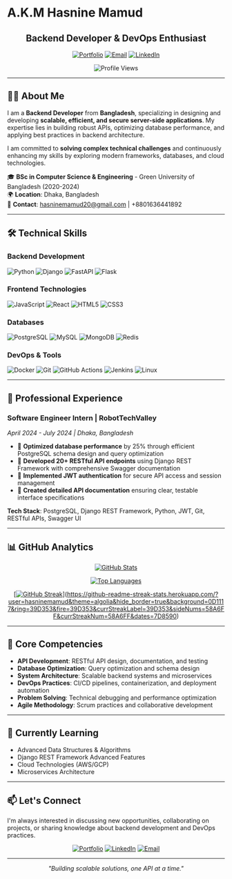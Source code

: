 # A.K.M Hasnine Mamud

<div align="center">

## Backend Developer & DevOps Enthusiast

[![Portfolio](https://img.shields.io/badge/Portfolio-hasninemamud.vercel.app-blue?style=for-the-badge&logo=vercel)](https://hasninemamud.vercel.app)
[![Email](https://img.shields.io/badge/Email-hasninemamud20@gmail.com-red?style=for-the-badge&logo=gmail)](mailto:hasninemamud20@gmail.com)
[![LinkedIn](https://img.shields.io/badge/LinkedIn-Connect-blue?style=for-the-badge&logo=linkedin)](https://linkedin.com/in/a.k.m-hasnine-mamud)

![Profile Views](https://komarev.com/ghpvc/?username=hasninemamud&label=Profile%20views&color=0e75b6&style=flat)

</div>

---

## 👨‍💻 About Me

I am a **Backend Developer** from **Bangladesh**, specializing in designing and developing **scalable, efficient, and secure server-side applications**. My expertise lies in building robust APIs, optimizing database performance, and applying best practices in backend architecture.

I am committed to **solving complex technical challenges** and continuously enhancing my skills by exploring modern frameworks, databases, and cloud technologies.

🎓 **BSc in Computer Science & Engineering** - Green University of Bangladesh (2020-2024)  
🌍 **Location**: Dhaka, Bangladesh  
📧 **Contact**: hasninemamud20@gmail.com | +8801636441892

---

## 🛠️ Technical Skills

### Backend Development
![Python](https://img.shields.io/badge/Python-3776AB?style=for-the-badge&logo=python&logoColor=white)
![Django](https://img.shields.io/badge/Django-092E20?style=for-the-badge&logo=django&logoColor=white)
![FastAPI](https://img.shields.io/badge/FastAPI-009688?style=for-the-badge&logo=fastapi&logoColor=white)
![Flask](https://img.shields.io/badge/Flask-000000?style=for-the-badge&logo=flask&logoColor=white)

### Frontend Technologies
![JavaScript](https://img.shields.io/badge/JavaScript-F7DF1E?style=for-the-badge&logo=javascript&logoColor=black)
![React](https://img.shields.io/badge/React-20232A?style=for-the-badge&logo=react&logoColor=61DAFB)
![HTML5](https://img.shields.io/badge/HTML5-E34F26?style=for-the-badge&logo=html5&logoColor=white)
![CSS3](https://img.shields.io/badge/CSS3-1572B6?style=for-the-badge&logo=css3&logoColor=white)

### Databases
![PostgreSQL](https://img.shields.io/badge/PostgreSQL-316192?style=for-the-badge&logo=postgresql&logoColor=white)
![MySQL](https://img.shields.io/badge/MySQL-4479A1?style=for-the-badge&logo=mysql&logoColor=white)
![MongoDB](https://img.shields.io/badge/MongoDB-4EA94B?style=for-the-badge&logo=mongodb&logoColor=white)
![Redis](https://img.shields.io/badge/Redis-DC382D?style=for-the-badge&logo=redis&logoColor=white)

### DevOps & Tools
![Docker](https://img.shields.io/badge/Docker-2CA5E0?style=for-the-badge&logo=docker&logoColor=white)
![Git](https://img.shields.io/badge/Git-F05032?style=for-the-badge&logo=git&logoColor=white)
![GitHub Actions](https://img.shields.io/badge/GitHub_Actions-2088FF?style=for-the-badge&logo=github-actions&logoColor=white)
![Jenkins](https://img.shields.io/badge/Jenkins-D24939?style=for-the-badge&logo=jenkins&logoColor=white)
![Linux](https://img.shields.io/badge/Linux-FCC624?style=for-the-badge&logo=linux&logoColor=black)

---

## 💼 Professional Experience

### **Software Engineer Intern** | RobotTechValley
*April 2024 - July 2024 | Dhaka, Bangladesh*

- 🚀 **Optimized database performance** by 25% through efficient PostgreSQL schema design and query optimization
- 🔧 **Developed 20+ RESTful API endpoints** using Django REST Framework with comprehensive Swagger documentation
- 🔐 **Implemented JWT authentication** for secure API access and session management
- 📝 **Created detailed API documentation** ensuring clear, testable interface specifications

**Tech Stack**: PostgreSQL, Django REST Framework, Python, JWT, Git, RESTful APIs, Swagger UI

---


## 📊 GitHub Analytics

<div align="center">

[![GitHub Stats](https://github-readme-stats.vercel.app/api?username=hasninemamud&show_icons=true&theme=algolia&hide_border=true&count_private=true&bg_color=0D1117&title_color=58A6FF&text_color=7D8590&icon_color=39D353)](https://github-readme-stats.vercel.app/api?username=hasninemamud&show_icons=true&theme=algolia&hide_border=true&count_private=true&bg_color=0D1117&title_color=58A6FF&text_color=7D8590&icon_color=39D353)

[![Top Languages](https://github-readme-stats.vercel.app/api/top-langs/?username=hasninemamud&layout=compact&theme=algolia&hide_border=true&bg_color=0D1117&title_color=58A6FF&text_color=7D8590)](https://github-readme-stats.vercel.app/api/top-langs/?username=hasninemamud&layout=compact&theme=algolia&hide_border=true&bg_color=0D1117&title_color=58A6FF&text_color=7D8590)

[[![GitHub Streak](https://github-readme-streak-stats.herokuapp.com/?user=hasninemamud&theme=algolia&hide_border=true&background=0D1117&ring=39D353&fire=39D353&currStreakLabel=39D353&sideNums=58A6FF&currStreakNum=58A6FF&dates=7D8590)](https://github-readme-streak-stats.herokuapp.com/?user=hasninemamud&theme=algolia&hide_border=true&background=0D1117&ring=39D353&fire=39D353&currStreakLabel=39D353&sideNums=58A6FF&currStreakNum=58A6FF&dates=7D8590)](https://github-readme-streak-stats.herokuapp.com/?user=hasninemamud&theme=algolia&hide_border=true&background=0D1117&ring=39D353&fire=39D353&currStreakLabel=39D353&sideNums=58A6FF&currStreakNum=58A6FF&dates=7D8590)

</div>

---

## 🎯 Core Competencies

- **API Development**: RESTful API design, documentation, and testing
- **Database Optimization**: Query optimization and schema design
- **System Architecture**: Scalable backend systems and microservices
- **DevOps Practices**: CI/CD pipelines, containerization, and deployment automation
- **Problem Solving**: Technical debugging and performance optimization
- **Agile Methodology**: Scrum practices and collaborative development

---

## 🌱 Currently Learning

- Advanced Data Structures & Algorithms
- Django REST Framework Advanced Features
- Cloud Technologies (AWS/GCP)
- Microservices Architecture

---

## 📫 Let's Connect

I'm always interested in discussing new opportunities, collaborating on projects, or sharing knowledge about backend development and DevOps practices.

<div align="center">

[![Portfolio](https://img.shields.io/badge/🌐_Portfolio-Visit_My_Website-blue?style=for-the-badge)](https://hasninemamud.vercel.app)
[![LinkedIn](https://img.shields.io/badge/💼_LinkedIn-Let's_Connect-blue?style=for-the-badge)](https://linkedin.com/in/a.k.m-hasnine-mamud)
[![Email](https://img.shields.io/badge/📧_Email-Get_In_Touch-red?style=for-the-badge)](mailto:hasninemamud20@gmail.com)

</div>

---

<div align="center">

*"Building scalable solutions, one API at a time."*

</div>
